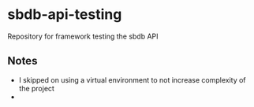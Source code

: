 # sbdb-api-testing

Repository for framework testing the sbdb API

## Notes

- I skipped on using a virtual environment to not increase complexity of the project
-
